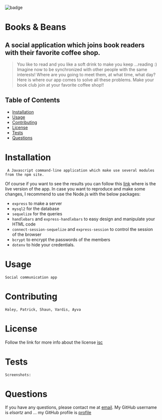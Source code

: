 ![badge](https://img.shields.io/badge/license-isc-green)
  # Books & Beans
  
  ## A social application which joins book readers with their favorite coffee shop.
  
  > You like to read and you like a soft drink to make you keep ...reading :) Imagine now to be synchronized with other people with the same interests! Where are you going to meet them, at what time, what day? Here is where our app comes to solve all these problems. Make your book club join at your favorite coffee shop!!  

  ## Table of Contents
  - [Installation](#installation)
  - [Usage](#usage)
  - [Contributing](#contributing)
  - [License](#license)
  - [Tests](#tests)
  - [Questions](#questions)

  # Installation
     A Javascript command-line application which make use several modules from the npm site.
   Of course if you want to see the results you can follow this [link](https://infinite-cove-67044.herokuapp.com/) where is the live version of the app.
   In case you want to reproduce and make some changes, I recommend to use the Node.js with the below packages:
   - ```express``` to make a server
   - ```mysql2``` for the database
   - ```sequelize``` for the queries 
   - ```handlebars``` and ```express-handlebars``` to easy design and manipulate your HTML code
   - ```connect-session-sequelize``` and ```express-session``` to control the session of the browser
   - ```bcrypt``` to encrypt the passwords of the members
   - ```dotenv``` to hide your credentials. 

  # Usage
    Social communication app

  # Contributing
    Haley, Patrick, Shaun, Vardis, Ayva
  
  # License
  Follow the link for more info about the license [isc](https://choosealicense.com/licenses/isc)

  # Tests
    Screenshots:

  # Questions
  If you have any questions, please contact me at [email](mailto:elsartz@gmail.com).
  My GitHub username is *elsartz* and ...
  my GitHub profile is [profile](https://github.com/elsartz)
